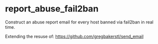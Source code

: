 # report_abuse_fail2ban
Construct an abuse report email for every host banned via fail2ban in real time.

Extending the resuse of: https://github.com/gregbakerstl/send_email

